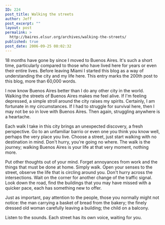 ```yaml
---
ID: 224
post_title: Walking the streets
author: Jeff
post_excerpt: ""
layout: post
permalink: >
  http://baires.elsur.org/archives/walking-the-streets/
published: true
post_date: 2006-09-25 08:02:32
---
```

18 months have gone by since I moved to Buenos Aires. It's such a short time, particularly compared to those who have lived here for years or even their entire lives. Before leaving Miami I started this blog as a way of understanding the city and my life here. This entry marks the 200th post to  this blog, more than 60,000 words.

I now know Buenos Aires better than I do any other city in the world. Walking the streets of Buenos Aires makes me feel alive. If I'm feeling depressed, a simple stroll around the city raises my spirits. Certainly, I am fortunate in my circumstances. If I had to struggle for survival here, then I may not be so in love with Buenos Aires. Then again, struggling anywhere is a heartache.

Each walk I take in this city brings an unexpected discovery, a fresh perspective. Go to an unfamiliar barrio or even one you think you know well, perhaps the very place you live. Choose a street, just start walking with no destination in mind. Don't hurry, you're going no where. The walk is the journey; walking Buenos Aires is your life at that very moment, nothing more.

Put other thoughts out of your mind. Forget annoyances from work and the things that must be done at home. Simply walk. Open your senses to the street, observe the life that is circling around you. Don't hurry across the intersections. Wait on the corner for another change of the traffic signal. Look down the road, find the buildings that you may have missed with a quicker pace, each has something new to offer.

Just as important, pay attention to the people, those you normally might not notice: the man carrying a basket of bread from the bakery; the finely dressed old woman carefully leaving a building; the child on a balcony.

Listen to the sounds. Each street has its own voice, waiting for you.